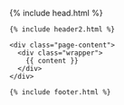 <!DOCTYPE html>
<html>

  {% include head.html %}

  <body>

    {% include header2.html %}

    <div class="page-content">
      <div class="wrapper">
        {{ content }}
      </div>
    </div>

    {% include footer.html %}

  </body>

</html>